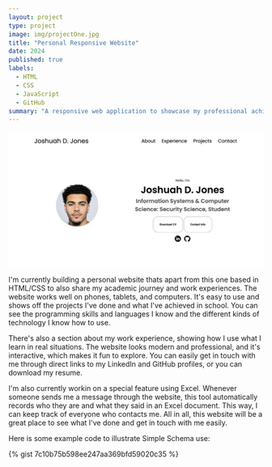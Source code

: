 ```yaml
---
layout: project
type: project
image: img/projectOne.jpg
title: "Personal Responsive Website"
date: 2024
published: true
labels:
  - HTML
  - CSS
  - JavaScript
  - GitHub
summary: "A responsive web application to showcase my professional achievements."
---
```


<img class="img-fluid" src="../img/projectOne.jpg">


I'm currently building a personal website thats apart from this one based in HTML/CSS to also share my academic journey and work experiences. The website works well on phones, tablets, and computers. It's easy to use and shows off the projects I've done and what I've achieved in school. You can see the programming skills and languages I know and the different kinds of technology I know how to use. 

There's also a section about my work experience, showing how I use what I learn in real situations. The website looks modern and professional, and it's interactive, which makes it fun to explore. You can easily get in touch with me through direct links to my LinkedIn and GitHub profiles, or you can download my resume. 

I'm also currently workin on a special feature using Excel. Whenever someone sends me a message through the website, this tool automatically records who they are and what they said in an Excel document. This way, I can keep track of everyone who contacts me. All in all, this website will be a great place to see what I've done and get in touch with me easily.

Here is some example code to illustrate Simple Schema use:

{% gist 7c10b75b598ee247aa369bfd59020c35  %}
 
